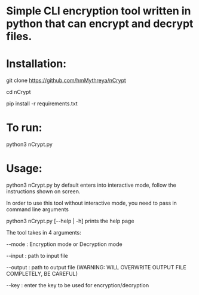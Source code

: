 # Simple CLI encryption tool written in python that can encrypt and decrypt files. 

# Installation:  

git clone https://github.com/hmMythreya/nCrypt  

cd nCrypt  

pip install -r requirements.txt  

# To run:  

python3 nCrypt.py

# Usage:  

python3 nCrypt.py by default enters into interactive mode, follow the instructions shown on screen.

In order to use this tool without interactive mode, you need to pass in command line arguments

python3 nCrypt.py \[--help | -h] prints the help page

The tool takes in 4 arguments:

  --mode : Encryption mode or Decryption mode

  --input : path to input file
  
  --output : path to output file (WARNING: WILL OVERWRITE OUTPUT FILE COMPLETELY, BE CAREFUL)
  
  --key : enter the key to be used for encryption/decryption
